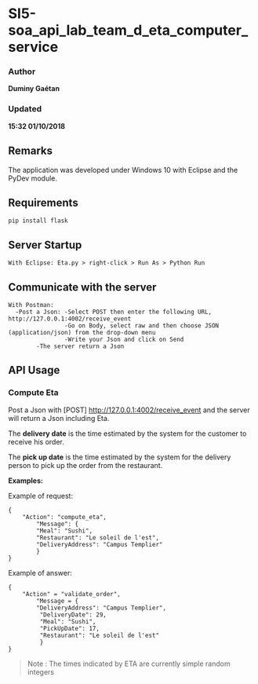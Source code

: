 # SI5-soa_api_lab_team_d_eta_computer_service

### Author
__Duminy Gaétan__
### Updated
__15:32 01/10/2018__

## Remarks

The application was developed under Windows 10 with Eclipse and the PyDev module.

## Requirements

```
pip install flask
```

## Server Startup

```
With Eclipse: Eta.py > right-click > Run As > Python Run
```

## Communicate with the server

```
With Postman: 
  -Post a Json: -Select POST then enter the following URL, http://127.0.0.1:4002/receive_event
                -Go on Body, select raw and then choose JSON (application/json) from the drop-down menu
                -Write your Json and click on Send
		-The server return a Json
```

## API Usage

### Compute Eta

Post a Json with [POST] http://127.0.0.1:4002/receive_event and the server will return a Json including Eta.

The **delivery date** is the time estimated by the system for the customer to receive his order.

The **pick up date** is the time estimated by the system for the delivery person to pick up the order from the restaurant.

**Examples:**

Example of request:

```
{	
	"Action": "compute_eta",
    	"Message": {
		"Meal": "Sushi",
		"Restaurant": "Le soleil de l'est",
		"DeliveryAddress": "Campus Templier"
		}
}
```

Example of answer:
```
{	
	"Action" = "validate_order",
        "Message = {
		"DeliveryAddress": "Campus Templier",
   		 "DeliveryDate": 29,
   		 "Meal": "Sushi",
   		 "PickUpDate": 17,
   		 "Restaurant": "Le soleil de l'est"
		 }
}
```

> Note :
> The times indicated by ETA are currently simple random integers
